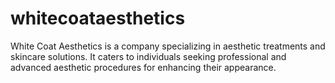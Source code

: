 # whitecoataesthetics
White Coat Aesthetics is a company specializing in aesthetic treatments and skincare solutions. It caters to individuals seeking professional and advanced aesthetic procedures for enhancing their appearance.
